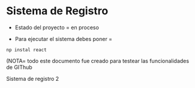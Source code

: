 <h1>Sistema de Registro</h1>

- Estado del proyecto = en proceso

- Para ejecutar el sistema debes poner =

```np instal react```

(NOTA= todo este documento fue creado para testear las funcionalidades de GIThub

Sistema de registro 2
